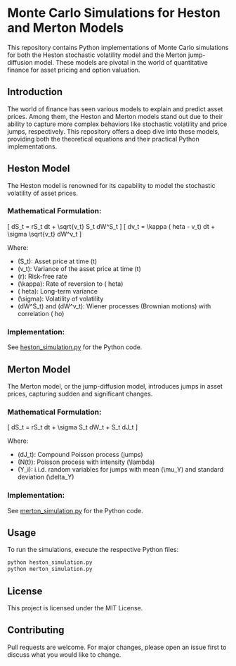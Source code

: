 
# Monte Carlo Simulations for Heston and Merton Models

This repository contains Python implementations of Monte Carlo simulations for both the Heston stochastic volatility model and the Merton jump-diffusion model. These models are pivotal in the world of quantitative finance for asset pricing and option valuation.

## Introduction

The world of finance has seen various models to explain and predict asset prices. Among them, the Heston and Merton models stand out due to their ability to capture more complex behaviors like stochastic volatility and price jumps, respectively. This repository offers a deep dive into these models, providing both the theoretical equations and their practical Python implementations.

## Heston Model

The Heston model is renowned for its capability to model the stochastic volatility of asset prices.

### Mathematical Formulation:

\[
dS_t = rS_t dt + \sqrt{v_t} S_t dW^S_t
\]
\[
dv_t = \kappa (	heta - v_t) dt + \sigma \sqrt{v_t} dW^v_t
\]

Where:
- \(S_t\): Asset price at time \(t\)
- \(v_t\): Variance of the asset price at time \(t\)
- \(r\): Risk-free rate
- \(\kappa\): Rate of reversion to \(	heta\)
- \(	heta\): Long-term variance
- \(\sigma\): Volatility of volatility
- \(dW^S_t\) and \(dW^v_t\): Wiener processes (Brownian motions) with correlation \(ho\)

### Implementation:

See [heston_simulation.py](heston_simulation.py) for the Python code.

## Merton Model

The Merton model, or the jump-diffusion model, introduces jumps in asset prices, capturing sudden and significant changes.

### Mathematical Formulation:

\[
dS_t = rS_t dt + \sigma S_t dW_t + S_t dJ_t
\]

Where:
- \(dJ_t\): Compound Poisson process (jumps)
- \(N(t)\): Poisson process with intensity \(\lambda\)
- \(Y_i\): i.i.d. random variables for jumps with mean \(\mu_Y\) and standard deviation \(\delta_Y\)

### Implementation:

See [merton_simulation.py](merton_simulation.py) for the Python code.

## Usage

To run the simulations, execute the respective Python files:

```bash
python heston_simulation.py
python merton_simulation.py
```

## License

This project is licensed under the MIT License.

## Contributing

Pull requests are welcome. For major changes, please open an issue first to discuss what you would like to change.
